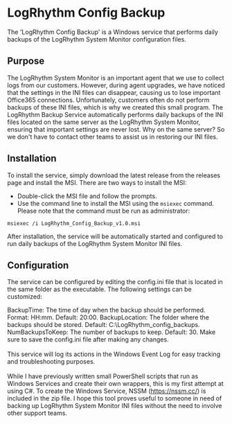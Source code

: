 # LogRhythm Config Backup

The 'LogRhythm Config Backup' is a Windows service that performs daily backups of the LogRhythm System Monitor configuration files.

## Purpose

The LogRhythm System Monitor is an important agent that we use to collect logs from our customers. However, during agent upgrades, we have noticed that the settings in the INI files can disappear, causing us to lose important Office365 connections. Unfortunately, customers often do not perform backups of these INI files, which is why we created this small program. The LogRhythm Backup Service automatically performs daily backups of the INI files located on the same server as the LogRhythm System Monitor, ensuring that important settings are never lost. Why on the same server? So we don't have to contact other teams to assist us in restoring our INI files. 

## Installation

To install the service, simply download the latest release from the releases page and install the MSI. There are two ways to install the MSI:

* Double-click the MSI file and follow the prompts.
* Use the command line to install the MSI using the `msiexec` command. Please note that the command must be run as administrator:
```
msiexec /i LogRhythm_Config_Backup_v1.0.msi
```
After installation, the service will be automatically started and configured to run daily backups of the LogRhythm System Monitor INI files.

## Configuration

The service can be configured by editing the config.ini file that is located in the same folder as the executable. The following settings can be customized:

BackupTime: The time of day when the backup should be performed. Format: HH:mm. Default: 20:00.
BackupLocation: The folder where the backups should be stored. Default: C:\LogRhythm_config_backups.
NumBackupsToKeep: The number of backups to keep. Default: 30.
Make sure to save the config.ini file after making any changes.
<br />
<br />
This service will log its actions in the Windows Event Log for easy tracking and troubleshooting purposes.
<br />
<br />
While I have previously written small PowerShell scripts that run as Windows Services and create their own wrappers, this is my first attempt at using C#. To create the Windows Service, NSSM (https://nssm.cc/) is included in the zip file. I hope this tool proves useful to someone in need of backing up LogRhythm System Monitor INI files without the need to involve other support teams.
